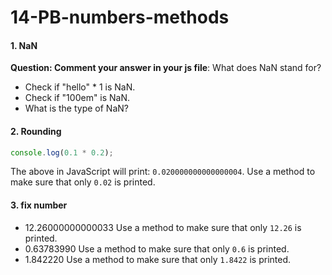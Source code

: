 # 14-PB-numbers-methods

#### 1. NaN
**Question: Comment your answer in your js file**: What does NaN stand for? 
* Check if "hello" * 1 is NaN. 
* Check if "100em" is NaN.
* What is the type of NaN?

#### 2. Rounding 
```javascript
console.log(0.1 * 0.2);
```
The above in JavaScript will print: `0.020000000000000004`. 
Use a method to make sure that only `0.02` is printed.

#### 3. fix number
* 12.26000000000033 Use a method to make sure that only `12.26` is printed.
* 0.63783990  Use a method to make sure that only `0.6` is printed.
* 1.842220  Use a method to make sure that only `1.8422` is printed.